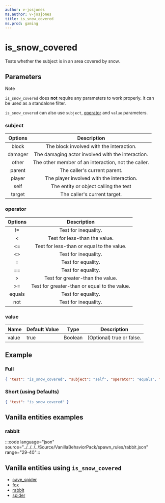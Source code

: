 ```yaml
---
author: v-josjones
ms.author: v-josjones
title: is_snow_covered
ms.prod: gaming
---
```


# is_snow_covered

Tests whether the subject is in an area covered by snow.

## Parameters

> [!Note]
> `is_snow_covered` does **not** require any parameters to work properly. It can be used as a standalone filter.
>
> `is_snow_covered` can also use `subject`, [operator](../Definitions/NestedTables/operator.md) and `value` parameters.

### subject

| Options| Description |
|:-----------:|:-----------:|
| block| The block involved with the interaction. |
| damager| The damaging actor involved with the interaction. |
| other| The other member of an interaction, not the caller. |
| parent| The caller's current parent. |
| player| The player involved with the interaction. |
| self| The entity or object calling the test |
| target| The caller's current target. |

### operator

| Options| Description |
|:-----------:|:-----------:|
| !=| Test for inequality. |
| <| Test for less-than the value. |
| <=| Test for less-than or equal to the value. |
| <>| Test for inequality. |
| =| Test for equality. |
| ==| Test for equality. |
| >| Test for greater-than the value. |
| >=| Test for greater-than or equal to the value. |
| equals| Test for equality. |
| not| Test for inequality. |

### value

|Name |Default Value  |Type  |Description  |
|---------|---------|---------|---------|
|value |true |Boolean |(Optional) true or false. |

## Example

### Full

```json
{ "test": "is_snow_covered", "subject": "self", "operator": "equals", "value": "true"}
```

### Short (using Defaults)

```json
{ "test": "is_snow_covered" }
```

## Vanilla entities examples

### rabbit

:::code language="json" source="../../../../Source/VanillaBehaviorPack/spawn_rules/rabbit.json" range="29-40":::

## Vanilla entities using `is_snow_covered`

- [cave_spider](../../../../Source/VanillaBehaviorPack_Snippets/entities/cave_spider.md)
- [fox](../../../../Source/VanillaBehaviorPack_Snippets/entities/fox.md)
- [rabbit](../../../../Source/VanillaBehaviorPack_Snippets/entities/rabbit.md)
- [spider](../../../../Source/VanillaBehaviorPack_Snippets/entities/spider.md)
